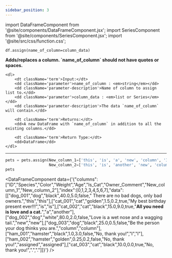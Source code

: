```yaml
---
sidebar_position: 3
---
```


import DataFrameComponent from '@site/components/DataFrameComponent.jsx';
import SeriesComponent from '@site/components/SeriesComponent.jsx';
import '@site/src/css/function.css';

<code>df.assign(name_of_column=column_data)</code>

<div className='base'>
    <p><strong>Adds/replaces a column. `name_of_column` should not have quotes or spaces.</strong></p>
    
    <dl>
        <dt className='term'>Input:</dt>
        <dd className='parameter'>name_of_column : <em>string</em></dd>
        <dd className='parameter-description'>Name of column to assign list to.</dd>
        <dd className='parameter'>column_data : <em>list or Series</em></dd>
        <dd className='parameter-description'>The data `name_of_column` will contain.</dd>

        <dt className='term'>Returns:</dt>
        <dd>A new DataFrame with `name_of_column` in addition to all the existing columns.</dd>

        <dt className='term'>Return Type:</dt>
        <dd>DataFrame</dd>
    </dl>
</div>

---

```python
pets = pets.assign(New_column_1=['this', 'is', 'a', 'new', 'column', 'I', 'assigned', '.'], 
                   New_column_2=['this', 'is', 'another', 'new', 'column', 'I', 'assigned', '.'])
pets
```

<DataFrameComponent data={'{"columns":["ID","Species","Color","Weight","Age","Is_Cat","Owner_Comment","New_column_1","New_column_2"],"index":[0,1,2,3,4,5,6,7],"data":[["dog_001","dog","black",40.0,5.0,false,"      There are no bad dogs, only bad owners.","this","this"],["cat_001","cat","golden",1.5,0.2,true,"My best birthday present ever!!!","is","is"],["cat_002","cat","black",15.0,9.0,true,"****All you need is love and a cat.****","a","another"],["dog_002","dog","white",80.0,2.0,false,"Love is a wet nose and a wagging tail.","new","new"],["dog_003","dog","black",25.0,0.5,false,"Be the person your dog thinks you are.","column","column"],["ham_001","hamster","black",1.0,3.0,false,"No, thank you!","I","I"],["ham_002","hamster","golden",0.25,0.2,false,"No, thank you!","assigned","assigned"],["cat_003","cat","black",10.0,0.0,true,"No, thank you!",".","."]]}'} />